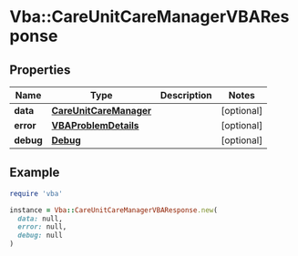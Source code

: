# Vba::CareUnitCareManagerVBAResponse

## Properties

| Name | Type | Description | Notes |
| ---- | ---- | ----------- | ----- |
| **data** | [**CareUnitCareManager**](CareUnitCareManager.md) |  | [optional] |
| **error** | [**VBAProblemDetails**](VBAProblemDetails.md) |  | [optional] |
| **debug** | [**Debug**](Debug.md) |  | [optional] |

## Example

```ruby
require 'vba'

instance = Vba::CareUnitCareManagerVBAResponse.new(
  data: null,
  error: null,
  debug: null
)
```

